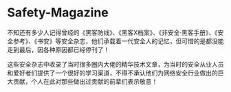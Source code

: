 # Safety-Magazine
不知还有多少人记得曾经的《黑客防线》、《黑客X档案》、《非安全·黑客手册》、《安全参考》、《书安》等安全杂志，他们承载着一代安全人的记忆，但可惜的是都没能走到最后，因各种原因都已经停刊了！

这些安全杂志中收录了当时很多圈内大佬的精华技术文章，为当时的安全从业人员和爱好者们提供了一个很好的学习渠道，不得不承认他们为网络安全行业做出的巨大贡献，个人在此对那些做出过贡献的前辈们表示敬意！
